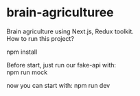 # brain-agriculturee
 Brain agriculture using Next.js, Redux toolkit.  
 How to run this project?

 npm install 

 Before start, just run our fake-api with:  
 npm run mock

 now you can start with:
 npm run dev
 
